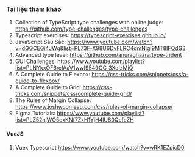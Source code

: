 ### Tài liệu tham khảo

1. Collection of TypeScript type challenges with online judge: https://github.com/type-challenges/type-challenges
2. Typescript exercises: https://typescript-exercises.github.io/
3. JavaScript Sâu Sắc: https://www.youtube.com/watch?v=dGGCEGi4JWg&list=PL73F-X98U6DvFLRC4dmNjgI9MT8IFQdG3
4. Advanced type level: https://github.com/anuraghazra/type-trident
5. GUI Challenges: https://www.youtube.com/playlist?list=PLNYkxOF6rcIAaV1wwI9540OC_3XoIzMjQ
6. A Complete Guide to Flexbox: https://css-tricks.com/snippets/css/a-guide-to-flexbox/
7. A Complete Guide to Grid: https://css-tricks.com/snippets/css/complete-guide-grid/
8. The Rules of Margin Collapse: https://www.joshwcomeau.com/css/rules-of-margin-collapse/
9. Figma Tutorials: https://www.youtube.com/playlist?list=PLZ52njWO5oxKNf7ZxH1YjH4lU80QefcZH

#### VueJS

1. Vuex Typescript https://www.youtube.com/watch?v=wRK1EZpicD0
